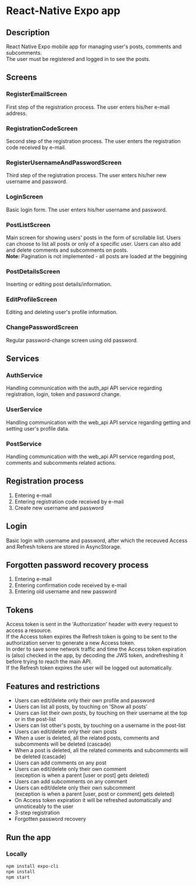 # React-Native Expo app

## Description
React Native Expo mobile app for managing user's posts, comments and subcomments.  
The user must be registered and logged in to see the posts.  


## Screens
### RegisterEmailScreen
First step of the registration process.
The user enters his/her e-mail address.

### RegistrationCodeScreen
Second step of the registration process.
The user enters the registration code received by e-mail.

### RegisterUsernameAndPasswordScreen
Third step of the registration process.
The user enters his/her new username and password.

### LoginScreen
Basic login form.
The user enters his/her username and password.

### PostListScreen
Main screen for showing users' posts in the form of scrollable list.
Users can choose to list all posts or only of a specific user.
Users can also add and delete comments and subcomments on posts.  
**Note:** Pagination is not implemented - all posts are loaded at the beggining

### PostDetailsScreen
Inserting or editing post details/information.

### EditProfileScreen
Editing and deleting user's profile information.

### ChangePasswordScreen
Regular password-change screen using old password.

## Services
### AuthService
Handling communication with the auth_api API service
regarding registration, login, token and password change.

### UserService
Handling communication with the web_api API service
regarding getting and setting user's profile data.

### PostService
Handling communication with the web_api API service
regarding post, comments and subcomments related actions.

## Registration process
1. Entering e-mail
2. Entering registration code received by e-mail
3. Create new username and password

## Login
Basic login with username and password,
after which the receuved Access and Refresh tokens 
are stored in AsyncStorage.

## Forgotten password recovery process
1. Entering e-mail
2. Entering confirmation code received by e-mail
3. Entering old username and new password

## Tokens
Access token is sent in the 'Authorization' header with every request to access a resource.  
If the Access token expires the Refresh token is going to be sent to the authorization server
to generate a new Access token.  
In order to save some network traffic and time the Access token expiration is (also) checked
in the app, by decoding the JWS token, andrefreshing it before trying to reach the main API.  
If the Refresh token expires the user will be logged out automatically.

## Features and restrictions
- Users can edit/delete only their own profile and password
- Users can list all posts, by touching on 'Show all posts'
- Users can list their own posts, by touching on their username at the top or in the post-list
- Users can list other's posts, by touching on a username in the post-list
- Users can edit/delete only their own posts
- When a user is deleted, all the related posts, comments and subcomments will be deleted (cascade)
- When a post is deleted, all the related comments and subcomments will be deleted (cascade)
- Users can add comments on any post
- Users can edit/delete only their own comment  
    (exception is when a parent [user or post] gets deleted)
- Users can add subcomments on any comment
- Users can edit/delete only their own subcomment  
    (exception is when a parent [user, post or comment] gets deleted)
- On Access token expiration it will be refreshed automatically and unnoticeably to the user
- 3-step registration
- Forgotten password recovery

## Run the app
### Locally
```bash
npm install expo-cli
npm install
npm start
```